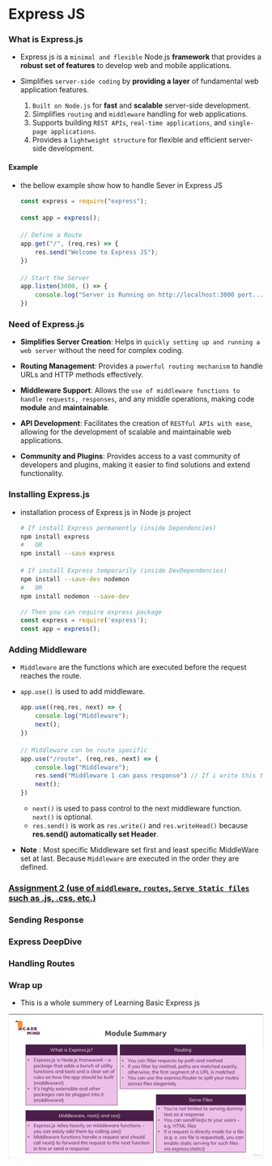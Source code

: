 # Express JS

### What is Express.js
- Express js is a `minimal and flexible` Node.js **framework** that provides a **robust set of features** to develop web and mobile applications.

- Simplifies `server-side coding` by **providing a layer** of fundamental web application features.
    1. `Built on Node.js` for **fast** and **scalable** server-side development.
    2. Simplifies `routing` and `middleware` handling for web applications.
    3. Supports building `REST APIs`, `real-time applications`, and `single-page applications`.
    4. Provides a `lightweight structure` for flexible and efficient server-side development.

#### Example

- the bellow example show how to handle Sever in Express JS

    ```js
    const express = require("express");

    const app = express();

    // Define a Route
    app.get("/", (req,res) => {
        res.send("Welcome to Express JS");
    })

    // Start the Server
    app.listen(3000, () => {
        console.log("Server is Running on http://localhost:3000 port...");
    })
    ```

### Need of Express.js

- **Simplifies Server Creation**: Helps in `quickly setting up and running a web server` without the need for complex coding.

- **Routing Management**: Provides a `powerful routing mechanism` to handle URLs and HTTP methods effectively.

- **Middleware Support**: Allows the `use of middleware functions to handle requests, responses`, and any middle operations, making code **module** and **maintainable**.

- **API Development**: Facilitates the creation of `RESTful APIs with ease`, allowing for the development of scalable and maintainable web applications.

- **Community and Plugins**: Provides access to a vast community of developers and plugins, making it easier to find solutions and extend functionality.

### Installing Express.js
- installation process of Express js in Node js project
    ```bash
    # If install Express permanently (inside Dependencies)
    npm install express
    #   OR
    npm install --save express

    # If install Express temporarily (inside DevDependencies)
    npm install --save-dev nodemon
    #   OR
    npm install nodemon --save-dev
    ```

    ```javascript
    // Then you can require express package 
    const express = require('express');
    const app = express();
    ```

### Adding Middleware
- `Middleware` are the functions which are executed before the request reaches the route.
- `app.use()` is used to add middleware.

    ```js
    app.use((req,res, next) => {
        console.log("Middleware");
        next();
    })

    // Middleware can be route specific
    app.use("/route", (req,res, next) => {
        console.log("Middleware");
        res.send("Middleware 1 can pass response") // If i write this then it will not execute bellow code
        next();
    })
    ```
    - `next()` is used to pass control to the next middleware function. `next()` is optional.
    - `res.send()` is work as `res.write()` and `res.writeHead()` because **res.send() automatically set Header**.
- **Note** : Most specific Middleware set first and least specific MiddleWare set at last. Because `Middleware` are executed in the order they are defined.   

### [Assignment 2 (use of ``middleware``, `routes`, `Serve Static files` such as **.js**, **.css**, etc.) ](./Assignement%202/ReadMe.md)


### Sending Response

### Express DeepDive

### Handling Routes

### Wrap up

- This is a whole summery of Learning Basic Express js

![Basic Express Wrap up](./Basics/Basic%20Express%20wrap%20up.png)